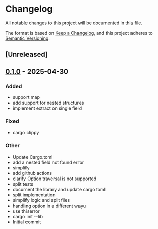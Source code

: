 # Changelog

All notable changes to this project will be documented in this file.

The format is based on [Keep a Changelog](https://keepachangelog.com/en/1.0.0/),
and this project adheres to [Semantic Versioning](https://semver.org/spec/v2.0.0.html).

## [Unreleased]

## [0.1.0](https://github.com/PierreZ/serde-evaluate/releases/tag/v0.1.0) - 2025-04-30

### Added

- support map
- add support for nested structures
- implement extract on single field

### Fixed

- cargo clippy

### Other

- Update Cargo.toml
- add a nested field not found error
- simplify
- add github actions
- clarify Option traversal is not supported
- split tests
- document the library and update cargo toml
- split implementation
- simplify logic and split files
- handling option in a different wayu
- use thiserror
- cargo init --lib
- Initial commit
